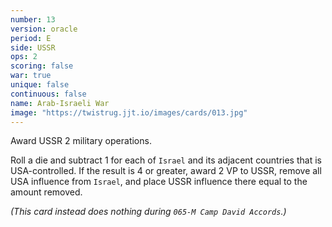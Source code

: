 ```yaml
---
number: 13
version: oracle
period: E
side: USSR
ops: 2
scoring: false
war: true
unique: false
continuous: false
name: Arab-Israeli War
image: "https://twistrug.jjt.io/images/cards/013.jpg"
---
```

Award USSR 2 military operations.

Roll a die and subtract 1 for each of `Israel` and its adjacent countries that is USA-controlled. If the result is 4 or greater, award 2 VP to USSR, remove all USA influence from `Israel`, and place USSR influence there equal to the amount removed.

*(This card instead does nothing during `065-M Camp David Accords`.)*

